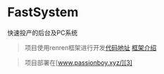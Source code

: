 # FastSystem
快速投产的后台及PC系统
> 项目使用renren框架进行开发[代码地址][1] [框架介绍][2]

> 项目部署在[www.passionboy.xyz/][3]

### 

[1]:https://gitee.com/renrenio/renren-fast
[2]:https://www.renren.io/
[3]:https://www.passionboy.xyz/

